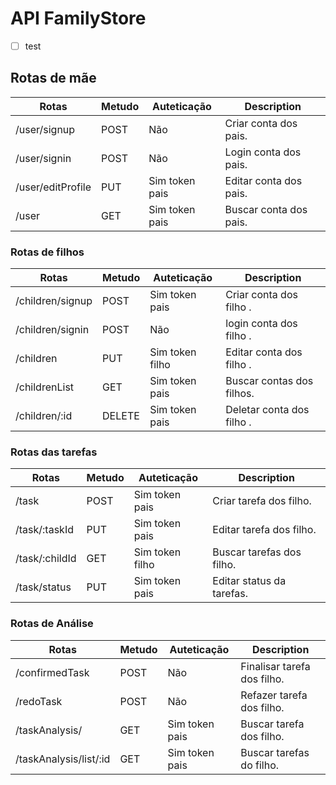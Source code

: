 # API FamilyStore
 - [ ] test
## Rotas de mãe 
| Rotas             | Metudo | Auteticação     | Description                  |
| ----------------- | ------ | --------------- | ---------------------------- |
| /user/signup      | POST   | Não             | Criar   conta dos pais.      | 
| /user/signin      | POST   | Não             | Login   conta dos pais.      | 
| /user/editProfile | PUT    | Sim token pais  | Editar  conta dos pais.      | 
| /user             | GET    | Sim token pais  | Buscar  conta dos pais.      |     

### Rotas de filhos 
| Rotas             | Metudo | Auteticação     | Description                  |
| ----------------- | ------ | --------------- | ---------------------------- |
| /children/signup  | POST   | Sim token pais  | Criar   conta  dos filho .   |
| /children/signin  | POST   | Não             | login   conta  dos filho .   | 
| /children         | PUT    | Sim token filho | Editar  conta  dos filho .   | 
| /childrenList     | GET    | Sim token pais  | Buscar  contas dos filhos.   | 
| /children/:id     | DELETE | Sim token pais  | Deletar conta  dos filho .   | 


### Rotas das tarefas
| Rotas             | Metudo | Auteticação     | Description                  | 
| ----------------- | ------ | --------------- | ---------------------------- | 
| /task             | POST   | Sim token pais  | Criar   tarefa  dos filho.   |
| /task/:taskId     | PUT    | Sim token pais  | Editar  tarefa  dos filho.   |
| /task/:childId    | GET    | Sim token filho | Buscar  tarefas dos filho.   |
| /task/status      | PUT    | Sim token pais  | Editar  status da tarefas.   |


### Rotas de Análise 
| Rotas                  | Metudo | Auteticação     | Description                  |
| ---------------------- | ------ | --------------- | ---------------------------- |
| /confirmedTask         | POST   | Não             | Finalisar tarefa  dos filho. | 
| /redoTask              | POST   | Não             | Refazer   tarefa  dos filho. | 
| /taskAnalysis/         | GET    | Sim token pais  | Buscar    tarefa  dos filho. | 
| /taskAnalysis/list/:id | GET    | Sim token pais  | Buscar    tarefas do  filho. |   

